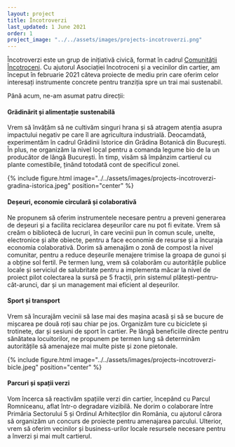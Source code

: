 ```yaml
---
layout: project
title: Încotroverzi
last_updated: 1 June 2021
order: 1
project_image: "../../assets/images/projects-incotroverzi.png"
---
```


Încotroverzi este un grup de inițiativă civică, format în cadrul [Comunității Încotroceni](https://www.facebook.com/groups/390327154644323). Cu ajutorul Asociației Incotroceni și a vecinilor din cartier, am început în februarie 2021 câteva proiecte de mediu prin care oferim celor  interesați instrumente concrete pentru tranziția spre un trai mai sustenabil. 

Până acum, ne-am asumat patru direcții:

#### Grădinărit și alimentație sustenabilă

Vrem să învățăm să ne cultivăm singuri hrana și să atragem atenția asupra impactului negativ pe care îl are agricultura industrială. Deocamdată, experimentăm în cadrul Grădinii Istorice din Grădina Botanică din București. În plus, ne organizăm la nivel local pentru a comanda legume bio de la un producător de lângă București. În timp, visăm să împânzim cartierul cu plante comestibile, ținând totodată cont de specificul zonei.

{% include figure.html image="../../assets/images/projects-incotroverzi-gradina-istorica.jpeg" position="center" %}

#### Deșeuri, economie circulară și colaborativă

Ne propunem să oferim instrumentele necesare pentru a preveni generarea de deșeuri și a facilita reciclarea deșeurilor care nu pot fi evitate. Vrem să creăm o bibliotecă de lucruri, în care vecinii pun în comun scule, unelte, electronice și alte obiecte, pentru a face economie de  resurse și a încuraja economia colaborativă. Dorim să amenajăm o zonă de compost la nivel comunitar, pentru a reduce deșeurile menajere trimise la groapa de gunoi și a obține sol fertil. Pe termen lung, vrem să colaborăm cu autoritățile publice locale și serviciul de salubritate pentru a implementa măcar la nivel de proiect pilot colectarea la sursă pe 5 fracții, prin sistemul plătești-pentru-cât-arunci, dar și un management mai eficient al deșeurilor.

#### Sport și transport

Vrem să încurajăm vecinii să lase mai des mașina acasă și să se bucure de mișcarea pe două roți sau chiar pe jos. Organizăm ture cu biciclete și trotinete, dar și sesiuni de sport în cartier. Pe lângă beneficiile directe pentru sănătatea locuitorilor, ne propunem pe termen lung să determinăm autoritățile să amenajeze mai multe piste și zone pietonale.

{% include figure.html image="../../assets/images/projects-incotroverzi-bicle.jpeg" position="center" %}

#### Parcuri și spații verzi

Vom încerca să reactivăm spațiile verzi din cartier, începând cu Parcul Romniceanu, aflat într-o degradare vizibilă. Ne dorim o colaborare între Primăria Sectorului 5 și Ordinul Arhitecților din România, cu ajutorul cărora să organizăm un concurs de proiecte pentru amenajarea  parcului. Ulterior, vrem să oferim vecinilor și business-urilor locale resursele necesare pentru a înverzi și
mai mult cartierul.
